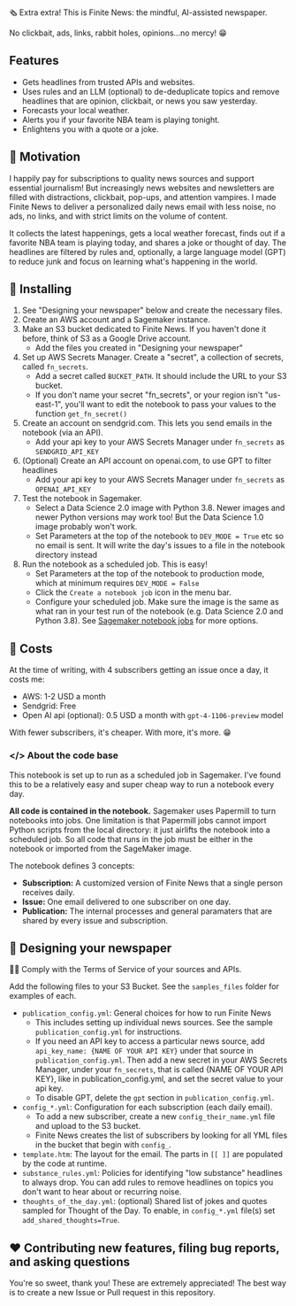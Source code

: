 🗞️ Extra extra! This is Finite News: the mindful, AI-assisted newspaper.   
  
No clickbait, ads, links, rabbit holes, opinions...no mercy! 😁

## Features
 - Gets headlines from trusted APIs and websites.
 - Uses rules and an LLM (optional) to de-deduplicate topics and remove headlines that are opinion, clickbait, or news you saw yesterday.
 - Forecasts your local weather.
 - Alerts you if your favorite NBA team is playing tonight.
 - Enlightens you with a quote or a joke.
  
## 🤔 Motivation
I happily pay for subscriptions to quality news sources and support essential journalism! But increasingly news websites and newsletters are filled with distractions, clickbait, pop-ups, and attention vampires. I made Finite News to deliver a personalized daily news email with less noise, no ads, no links, and with strict limits on the volume of content.
  
It collects the latest happenings, gets a local weather forecast, finds out if a favorite NBA team is playing today, and shares a joke or thought of day. The headlines are filtered by rules and, optionally, a large language model (GPT) to reduce junk and focus on learning what's happening in the world.

## 🥄 Installing
1. See "Designing your newspaper" below and create the necessary files.
2. Create an AWS account and a Sagemaker instance.
3. Make an S3 bucket dedicated to Finite News. If you haven't done it before, think of S3 as a Google Drive account.
    - Add the files you created in "Designing your newspaper"
4. Set up AWS Secrets Manager. Create a "secret", a collection of secrets, called `fn_secrets`.
    - Add a secret called `BUCKET_PATH`. It should include the URL to your S3 bucket.
    - If you don't name your secret "fn_secrets", or your region isn't "us-east-1", you'll want to edit the notebook to pass your values to the function `get_fn_secret()`
5. Create an account on sendgrid.com. This lets you send emails in the notebook (via an API).
    - Add your api key to your AWS Secrets Manager under `fn_secrets` as `SENDGRID_API_KEY`
6. (Optional) Create an API account on openai.com, to use GPT to filter headlines
    - Add your api key to your AWS Secrets Manager under `fn_secrets` as `OPENAI_API_KEY`
7. Test the notebook in Sagemaker. 
    - Select a Data Science 2.0 image with Python 3.8. Newer images and newer Python versions may work too! But the Data Science 1.0 image probably won't work.
    - Set Parameters at the top of the notebook to `DEV_MODE = True` etc so no email is sent. It will write the day's issues to a file in the notebook directory instead
8. Run the notebook as a scheduled job. This is easy!
    - Set Parameters at the top of the notebook to production mode, which at minimum requires `DEV_MODE = False`
    - Click the `Create a notebook job` icon in the menu bar.
    - Configure your scheduled job. Make sure the image is the same as what ran in your test run of the notebook (e.g. Data Science 2.0 and Python 3.8). See [Sagemaker notebook jobs](https://docs.aws.amazon.com/sagemaker/latest/dg/create-notebook-auto-run-studio.html) for more options.

## 💸 Costs
At the time of writing, with 4 subscribers getting an issue once a day, it costs me:
- AWS: 1-2 USD a month
- Sendgrid: Free
- Open AI api (optional): 0.5 USD a month with `gpt-4-1106-preview` model
  
With fewer subscribers, it's cheaper. With more, it's more. 😁  
  
### </> About the code base
This notebook is set up to run as a scheduled job in Sagemaker. I've found this to be a relatively easy and super cheap way to run a notebook every day.   
  
**All code is contained in the notebook.** Sagemaker uses Papermill to turn notebooks into jobs. One limitation is that Papermill jobs cannot import Python scripts from the local directory: it just airlifts the notebook into a scheduled job. So all code that runs in the job must be either in the notebook or imported from the SageMaker image. 
  
The notebook defines 3 concepts:
- **Subscription:** A customized version of Finite News that a single person receives daily. 
- **Issue:** One email delivered to one subscriber on one day.
- **Publication:** The internal processes and general paramaters that are shared by every issue and subscription.

## 📰 Designing your newspaper
🚨🚨 Comply with the Terms of Service of your sources and APIs.  
  
Add the following files to your S3 Bucket. See the `samples_files` folder for examples of each.
- `publication_config.yml`: General choices for how to run Finite News
    - This includes setting up individual news sources. See the sample `publication_config.yml` for instructions.
    - If you need an API key to access a particular news source, add `api_key_name: {NAME OF YOUR API KEY}` under that source in `publication_config.yml`. Then add a new secret in your AWS Secrets Manager, under your `fn_secrets`, that is called {NAME OF YOUR API KEY}, like in publication_config.yml, and set the secret value to your api key.
    - To disable GPT, delete the `gpt` section in `publication_config.yml`.
- `config_*.yml`: Configuration for each subscription (each daily email). 
    - To add a new subscriber, create a new `config_their_name.yml` file and upload to the S3 bucket. 
    - Finite News creates the list of subscribers by looking for all YML files in the bucket that begin with `config_`.
- `template.htm`: The layout for the email. The parts in `[[ ]]` are populated by the code at runtime.
- `substance_rules.yml`: Policies for identifying "low substance" headlines to always drop. You can add rules to remove headlines on topics you don't want to hear about or recurring noise. 
- `thoughts_of_the_day.yml`: (optional) Shared list of jokes and quotes sampled for Thought of the Day. To enable, in `config_*.yml` file(s) set `add_shared_thoughts=True`.

## ❤️ Contributing new features, filing bug reports, and asking questions
You're so sweet, thank you! These are extremely appreciated! The best way is to create a new Issue or Pull request in this repository.